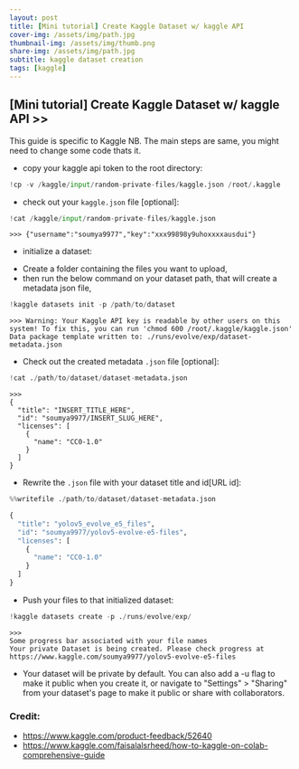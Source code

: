 ```yaml
---
layout: post
title: [Mini tutorial] Create Kaggle Dataset w/ kaggle API
cover-img: /assets/img/path.jpg
thumbnail-img: /assets/img/thumb.png
share-img: /assets/img/path.jpg
subtitle: kaggle dataset creation
tags: [kaggle]
---
```



## [Mini tutorial] Create Kaggle Dataset w/ kaggle API >>
This guide is specific to Kaggle NB. The main steps are same, you might need to change some code thats it. 


- copy your kaggle api token to the root directory:
```python
!cp -v /kaggle/input/random-private-files/kaggle.json /root/.kaggle
```
- check out your `kaggle.json` file [optional]:
```python
!cat /kaggle/input/random-private-files/kaggle.json
```
```
>>> {"username":"soumya9977","key":"xxx99898y9uhoxxxxausdui"}
```
- initialize a dataset:
+ Create a folder containing the files you want to upload,
+ then run the below command on your dataset path, that will create a metadata json file,
```python
!kaggle datasets init -p /path/to/dataset
```
```
>>> Warning: Your Kaggle API key is readable by other users on this system! To fix this, you can run 'chmod 600 /root/.kaggle/kaggle.json'
Data package template written to: ./runs/evolve/exp/dataset-metadata.json
```
- Check out the created metadata `.json` file [optional]:
```python
!cat ./path/to/dataset/dataset-metadata.json
```
```
>>>
{
  "title": "INSERT_TITLE_HERE",
  "id": "soumya9977/INSERT_SLUG_HERE",
  "licenses": [
    {
      "name": "CC0-1.0"
    }
  ]
}
```

- Rewrite the `.json` file with your dataset title and id[URL id]:
```python
%%writefile ./path/to/dataset/dataset-metadata.json

{
  "title": "yolov5_evolve_e5_files",
  "id": "soumya9977/yolov5-evolve-e5-files",
  "licenses": [
    {
      "name": "CC0-1.0"
    }
  ]
}
```
- Push your files to that initialized dataset:
```python
!kaggle datasets create -p ./runs/evolve/exp/
```
```
>>> 
Some progress bar associated with your file names
Your private Dataset is being created. Please check progress at https://www.kaggle.com/soumya9977/yolov5-evolve-e5-files
```
- Your dataset will be private by default. You can also add a -u flag to make it public when you create it, or navigate to "Settings" > "Sharing" from your dataset's page to make it public or share with collaborators.

### Credit:
- https://www.kaggle.com/product-feedback/52640
- https://www.kaggle.com/faisalalsrheed/how-to-kaggle-on-colab-comprehensive-guide



